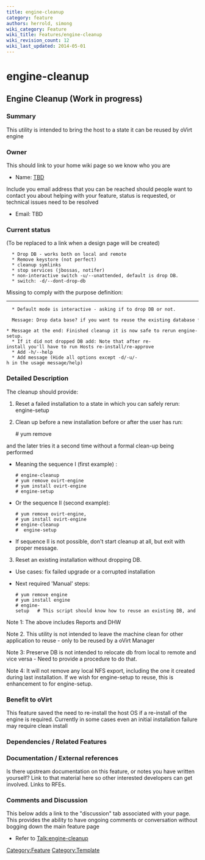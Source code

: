 ```yaml
---
title: engine-cleanup
category: feature
authors: herrold, simong
wiki_category: Feature
wiki_title: Features/engine-cleanup
wiki_revision_count: 12
wiki_last_updated: 2014-05-01
---
```


# engine-cleanup

## Engine Cleanup (Work in progress)

### Summary

This utility is intended to bring the host to a state it can be reused by oVirt engine

### Owner

This should link to your home wiki page so we know who you are

*   Name: [ TBD](User:MyUser)

Include you email address that you can be reached should people want to contact you about helping with your feature, status is requested, or technical issues need to be resolved

*   Email: TBD

### Current status

(To be replaced to a link when a design page will be created)

      * Drop DB - works both on local and remote
      * Remove keystore (not perfect)
      * cleanup symlinks
      * stop services (jbossas, notifer)
      * non-interactive switch -u/--unattended, default is drop DB.
      * switch: -d/--dont-drop-db

Missing to comply with the purpose definition:

------------------------------------------------------------------------

      * Default mode is interactive - asking if to drop DB or not.
        Message: Drop data base? if you want to reuse the existing database for the future installation choose no.
      * Message at the end: Finished cleanup it is now safe to rerun engine-setup.
      * If it did not dropped DB add: Note that after re-install you'll have to run Hosts re-install/re-approve
      * Add -h/--help
      * Add message (Hide all options except -d/-u/-h in the usage message/help)

### Detailed Description

The cleanup should provide:

1. Reset a failed installation to a state in which you can safely rerun: engine-setup

2. Clean up before a new installation before or after the user has run:

      # yum remove

and the later tries it a second time without a formal clean-up being performed

* Meaning the sequence I (first example) :

      # engine-cleanup
      # yum remove ovirt-engine
      # yum install ovirt-engine
      # engine-setup 

* Or the sequence II (second example):

      # yum remove ovirt-engine,
      # yum install ovirt-engine
      # engine-cleanup
      #  engine-setup

* If sequence II is not possible, don't start cleanup at all, but exit with proper message.

3. Reset an existing installation without dropping DB.

* Use cases: fix failed upgrade or a corrupted installation

* Next required 'Manual' steps:

      # yum remove engine
      # yum install engine
      # engine-setup   # This script should know how to reuse an existing DB, and to perform an upgrade if necessary

Note 1: The above includes Reports and DHW

Note 2. This utility is not intended to leave the machine clean for other application to reuse - only to be reused by a oVirt Manager

Note 3: Preserve DB is not intended to relocate db from local to remote and vice versa - Need to provide a procedure to do that.

Note 4: It will not remove any local NFS export, including the one it created during last installation. If we wish for engine-setup to reuse, this is enhancement to for engine-setup.

### Benefit to oVirt

This feature saved the need to re-install the host OS if a re-install of the engine is required. Currently in some cases even an initial installation failure may require clean install

### Dependencies / Related Features

### Documentation / External references

Is there upstream documentation on this feature, or notes you have written yourself? Link to that material here so other interested developers can get involved. Links to RFEs.

### Comments and Discussion

This below adds a link to the "discussion" tab associated with your page. This provides the ability to have ongoing comments or conversation without bogging down the main feature page

*   Refer to <Talk:engine-cleanup>

<Category:Feature> <Category:Template>
